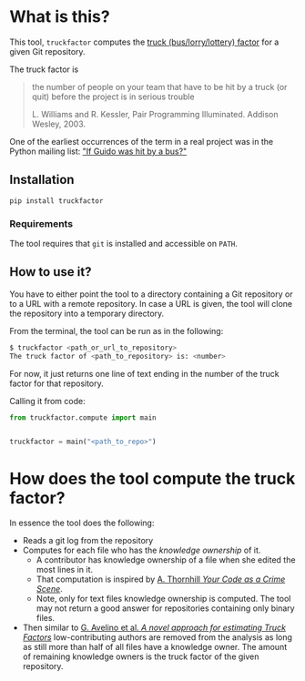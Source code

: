 # What is this?

This tool, `truckfactor` computes the 
[truck (bus/lorry/lottery) factor](https://en.wikipedia.org/wiki/Bus_factor) for a 
given Git repository.

The truck factor is

  > the number of people on your team that have to be hit by a truck (or quit) 
  > before the project is in serious trouble
  >
  > L. Williams and R. Kessler, Pair Programming Illuminated. Addison Wesley, 2003.

One of the earliest occurrences of the term in a real project was in the Python
mailing list: 
["If Guido was hit by a bus?"](https://legacy.python.org/search/hypermail/python-1994q2/1040.html)


## Installation

```
pip install truckfactor
```

### Requirements

The tool requires that `git` is installed and accessible on `PATH`.


## How to use it?

You have to either point the tool to a directory containing a Git repository or
to a URL with a remote repository. In case a URL is given, the tool will clone
the repository into a temporary directory.

From the terminal, the tool can be run as in the following:

```bash
$ truckfactor <path_or_url_to_repository>
The truck factor of <path_to_repository> is: <number>
```

For now, it just returns one line of text ending in the number of the truck 
factor for that repository.


Calling it from code:

```python
from truckfactor.compute import main


truckfactor = main("<path_to_repo>")
```


# How does the tool compute the truck factor?

In essence the tool does the following:

  * Reads a git log from the repository
  * Computes for each file who has the _knowledge ownership_ of it.
    - A contributor has knowledge ownership of a file when she edited the most 
    lines in it.
    - That computation is inspired by 
    [A. Thornhill _Your Code as a Crime Scene_](https://pragprog.com/titles/atcrime/your-code-as-a-crime-scene/).
    - Note, only for text files knowledge ownership is computed. The tool may 
    not return a good answer for repositories containing only binary files.
  * Then similar to [G. Avelino et al. *A novel approach for estimating Truck Factors*](https://peerj.com/preprints/1233.pdf) 
  low-contributing authors are removed from the analysis as long as still more 
  than half of all files have a knowledge owner. The amount of remaining 
  knowledge owners is the truck factor of the given repository.
